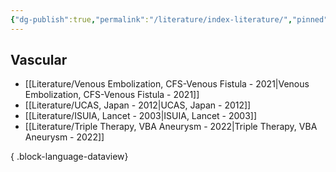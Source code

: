 ```yaml
---
{"dg-publish":true,"permalink":"/literature/index-literature/","pinned":true,"created":"2023-10-19T07:58:24.498-07:00","updated":"2023-11-11T12:02:43.790-08:00"}
---
```


## Vascular

- [[Literature/Venous Embolization, CFS-Venous Fistula - 2021\|Venous Embolization, CFS-Venous Fistula - 2021]]
- [[Literature/UCAS, Japan - 2012\|UCAS, Japan - 2012]]
- [[Literature/ISUIA, Lancet - 2003\|ISUIA, Lancet - 2003]]
- [[Literature/Triple Therapy, VBA Aneurysm - 2022\|Triple Therapy, VBA Aneurysm - 2022]]

{ .block-language-dataview}